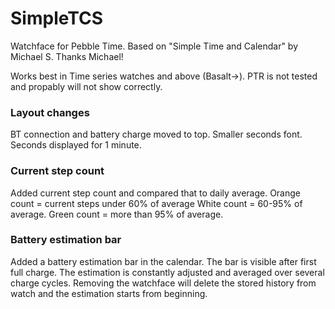 # SimpleTCS
Watchface for Pebble Time. Based on "Simple Time and Calendar" by Michael S. Thanks Michael!

Works best in Time series watches and above (Basalt->). PTR is not tested and propably will not show correctly.

### Layout changes
BT connection and battery charge moved to top. Smaller seconds font. Seconds displayed for 1 minute.

### Current step count
Added current step count and compared that to daily average. Orange count = current steps under 60% of average 
White count = 60-95% of average. Green count = more than 95% of average.

### Battery estimation bar
Added a battery estimation bar in the calendar. The bar is visible after first full charge. The estimation is constantly adjusted and averaged over several charge cycles. Removing the watchface will delete the stored history from watch and the estimation starts from beginning.

